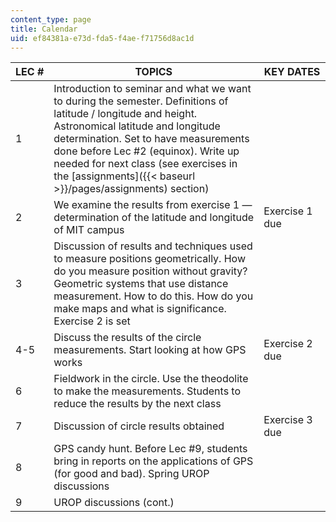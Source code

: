 ```yaml
---
content_type: page
title: Calendar
uid: ef84381a-e73d-fda5-f4ae-f71756d8ac1d
---
```


| LEC # | TOPICS | KEY DATES |
| --- | --- | --- |
| 1 | Introduction to seminar and what we want to during the semester. Definitions of latitude / longitude and height. Astronomical latitude and longitude determination. Set to have measurements done before Lec #2 (equinox). Write up needed for next class (see exercises in the [assignments]({{< baseurl >}}/pages/assignments) section) | &nbsp; |
| 2 | We examine the results from exercise 1 — determination of the latitude and longitude of MIT campus | Exercise 1 due |
| 3 | Discussion of results and techniques used to measure positions geometrically. How do you measure position without gravity? Geometric systems that use distance measurement. How to do this. How do you make maps and what is significance. Exercise 2 is set | &nbsp; |
| 4-5 | Discuss the results of the circle measurements. Start looking at how GPS works | Exercise 2 due |
| 6 | Fieldwork in the circle. Use the theodolite to make the measurements. Students to reduce the results by the next class | &nbsp; |
| 7 | Discussion of circle results obtained | Exercise 3 due |
| 8 | GPS candy hunt. Before Lec #9, students bring in reports on the applications of GPS (for good and bad). Spring UROP discussions | &nbsp; |
| 9 | UROP discussions (cont.) |